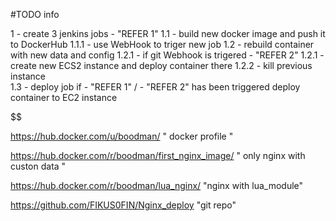 #TODO info

  1 - create 3 jenkins jobs - "REFER 1"
    1.1 -  build new docker image and push it to DockerHub
      1.1.1 - use WebHook to triger new job
    1.2 - rebuild container with new data and config
      1.2.1 - if git Webhook is trigered - "REFER 2"
      1.2.1 - create new ECS2 instance and deploy container there
      1.2.2 - kill previous instance    
    1.3 - deploy job if - "REFER 1" / - "REFER 2" has been triggered deploy
     container to EC2 instance

 $$ $$ $$ $$ $$ $$ $$ $$ $$

 https://hub.docker.com/u/boodman/
" docker profile "

 https://hub.docker.com/r/boodman/first_nginx_image/
" only nginx with custon data "

 https://hub.docker.com/r/boodman/lua_nginx/
 "nginx with lua_module"

 https://github.com/FIKUS0FIN/Nginx_deploy
 "git repo"
